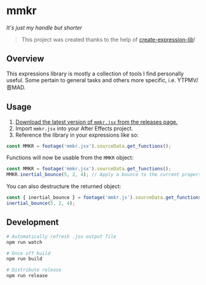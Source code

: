 # mmkr
_It's just my handle but shorter_

> This project was created thanks to the help of [create-expression-lib](https://github.com/motiondeveloper/create-expression-lib)!

## Overview

This expressions library is mostly a collection of tools I find personally useful. Some pertain to general tasks and others more specific, i.e. YTPMV/音MAD.

## Usage

1. [Download the latest version of `mmkr.jsx` from the releases page.](https://github.com/stysmmaker/mmkr/releases)
2. Import `mmkr.jsx` into your After Effects project.
3. Reference the library in your expressions like so:

```js
const MMKR = footage('mmkr.jsx').sourceData.get_functions();
```

Functions will now be usable from the `MMKR` object:
```js
const MMKR = footage('mmkr.jsx').sourceData.get_functions();
MMKR.inertial_bounce(5, 2, 4); // Apply a bounce to the current property
```

You can also destructure the returned object:
```js
const { inertial_bounce } = footage('mmkr.js').sourceData.get_functions();
inertial_bounce(5, 2, 4);
```

## Development

```sh
# Automatically refresh .jsx output file
npm run watch

# Once off build
npm run build

# Distribute release
npm run release
```